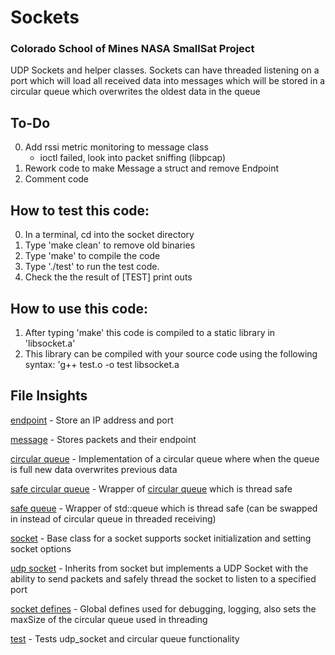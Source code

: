 # Sockets

### Colorado School of Mines NASA SmallSat Project

UDP Sockets and helper classes. Sockets can have threaded listening on a port which will load all received data into messages
which will be stored in a circular queue which overwrites the oldest data in the queue

## To-Do
0. Add rssi metric monitoring to message class 
    - ioctl failed, look into packet sniffing (libpcap)
2. Rework code to make Message a struct and remove Endpoint
4. Comment code

## How to test this code:
0. In a terminal, cd into the socket directory
1. Type 'make clean' to remove old binaries
2. Type 'make' to compile the  code
3. Type './test' to run the test code. 
4. Check the the result of [TEST] print outs

## How to use this code:
1. After typing 'make' this code is compiled to a static library in 'libsocket.a'
2. This library can be compiled with your source code using the following syntax: 
  'g++ test.o -o test libsocket.a 

## File Insights
[endpoint](endpoint.h) - Store an IP address and port

[message](message.h) - Stores packets and their endpoint

[circular queue](circular_queue.h) - Implementation of a circular queue where when the queue is full new data overwrites previous data

[safe circular queue](safe_circular_queue.h) - Wrapper of [circular queue](circular_queue.h) which is thread safe

[safe queue](safe_queue.h) - Wrapper of std::queue which is thread safe (can be swapped in instead of circular queue in threaded receiving)

[socket](socket.h) - Base class for a socket supports socket initialization and setting socket options

[udp socket](udp_socket.h) - Inherits from socket but implements a UDP Socket with the ability to send packets and safely thread the socket to listen to a specified port

[socket defines](socket_defines.h) - Global defines used for debugging, logging, also sets the maxSize of the circular queue used in threading

[test](test.cc) - Tests udp_socket and circular queue functionality
